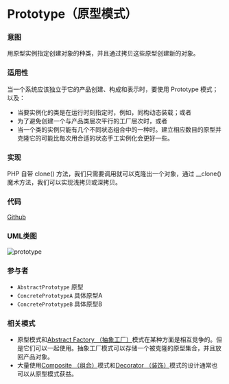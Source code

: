 # Prototype（原型模式）

### 意图
用原型实例指定创建对象的种类，并且通过拷贝这些原型创建新的对象。

### 适用性
当一个系统应该独立于它的产品创建、构成和表示时，要使用 Prototype 模式；以及：
* 当要实例化的类是在运行时刻指定时，例如，同构动态装载；或者
* 为了避免创建一个与产品类层次平行的工厂层次时，或者
* 当一个类的实例只能有几个不同状态组合中的一种时。建立相应数目的原型并克隆它的可能比每次用合适的状态手工实例化会更好一些。

### 实现
PHP 自带 clone() 方法，我们只需要调用就可以克隆出一个对象，通过 __clone() 魔术方法，我们可以实现浅拷贝或深拷贝。

### 代码
[Github](https://github.com/alitain/design-pattern/tree/master/src/Creational/Prototype)

### UML类图
![prototype](http://static.alitain.tech/dp_prototype.png)

### 参与者
* `AbstractPrototype` 原型
* `ConcretePrototypeA` 具体原型A
* `ConcretePrototypeB` 具体原型B

### 相关模式
* 原型模式和[Abstract Factory （抽象工厂）](https://github.com/alitain/design-pattern/blob/master/docs/creational/abstract_factory.md)模式在某种方面是相互竞争的。但是它们可以一起使用。抽象工厂模式可以存储一个被克隆的原型集合，并且放回产品对象。
* 大量使用[Composite （组合）](https://github.com/alitain/design-pattern/blob/master/docs/structural/composite.md)模式和[Decorator （装饰）](https://github.com/alitain/design-pattern/blob/master/docs/structural/decorator.md)模式的设计通常也可以从原型模式获益。